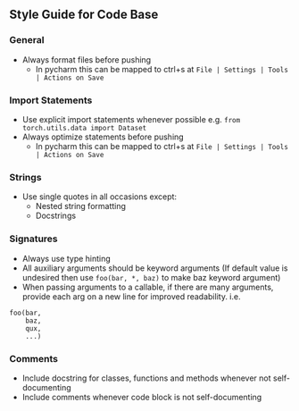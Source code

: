 ## Style Guide for Code Base

### General

* Always format files before pushing
    * In pycharm this can be mapped to ctrl+s at `File | Settings | Tools | Actions on Save`

### Import Statements

* Use explicit import statements whenever possible e.g. `from torch.utils.data import Dataset`
* Always optimize statements before pushing
    * In pycharm this can be mapped to ctrl+s at `File | Settings | Tools | Actions on Save`

### Strings

* Use single quotes in all occasions except:
    * Nested string formatting
    * Docstrings

### Signatures

* Always use type hinting
* All auxiliary arguments should be keyword arguments
  (If default value is undesired then use `foo(bar, *, baz)` to make baz keyword argument)
* When passing arguments to a callable, if there are many arguments, provide each arg on a new line for improved
  readability. i.e.

```
foo(bar,
    baz,
    qux,
    ...)
``` 

### Comments

* Include docstring for classes, functions and methods whenever not self-documenting
* Include comments whenever code block is not self-documenting